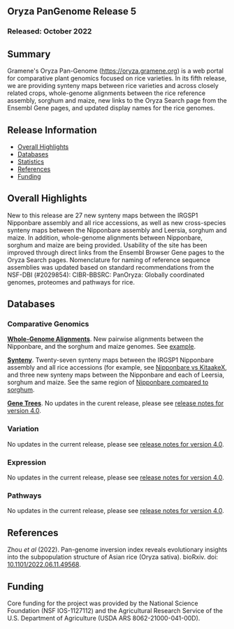 ## Oryza PanGenome Release 5
### Released: October 2022
## Summary

Gramene's Oryza Pan-Genome (https://oryza.gramene.org) is a web portal for comparative plant genomics focused on rice varieties. In its fifth release, we are providing synteny maps between rice varieties and across closely related crops, whole-genome alignments between the rice reference assembly, sorghum and maize, new links to the Oryza Search page from the Ensembl Gene pages, and updated display names for the rice genomes. 

## Release Information
- [Overall Highlights](#overall-highlights)
- [Databases](#databases)
- [Statistics](#statistics)
- [References](#references)
- [Funding](#funding)

## Overall Highlights

New to this release are 27 new synteny maps between the IRGSP1 Nipponbare assembly and all rice accessions, as well as new cross-species synteny maps between the Nipponbare assembly and Leersia, sorghum and maize. In addition, whole-genome alignments between Nipponbare, sorghum and maize are being provided. Usability of the site has been improved through direct links from the Ensembl Browser Gene pages to the Oryza Search pages. Nomenclature for naming of reference sequence assemblies was updated based on standard recommendations from the NSF-DBI (#2029854): CIBR-BBSRC: PanOryza: Globally coordinated genomes, proteomes and pathways for rice.


## Databases 
### Comparative Genomics

[**Whole-Genome Alignments**](https://oryza-ensembl.gramene.org/compara_analyses.html). New pairwise alignments between the Nipponbare, and the sorghum and maize genomes. See [example](https://oryza-ensembl.gramene.org/Oryza_sativa/Location/Multi?align=23;db=core;r=1:8001-1[…]1:61011858-61021857:-1;s1=Sorghum_bicolor;s2=Zea_maysb73).

[**Synteny**](https://oryza-ensembl.gramene.org/compara_analyses.html). Twenty-seven synteny maps between the IRGSP1 Nipponbare assembly and all rice accessions (for example, see [Nipponbare vs KitaakeX](https://oryza-ensembl.gramene.org/Oryza_sativa/Location/Synteny?db=core;otherspecies=Oryza_sativakitaake;r=1:8950777-9114776), and three new synteny maps between the Nipponbare and each of Leersia, sorghum and maize. See the same region of [Nipponbare compared to sorghum](https://oryza-ensembl.gramene.org/Oryza_sativa/Location/Synteny?db=core&r=1%3A8950777-9114776&otherspecies=Sorghum_bicolor). 

[**Gene Trees**](https://oryza-ensembl.gramene.org/prot_tree_stats.html). No updates in the curent release, please see [release notes for version 4.0](https://oryza.gramene.org/news).

### Variation

No updates in the current release, please see [release notes for version 4.0](https://oryza.gramene.org/news).

### Expression

No updates in the current release, please see [release notes for version 4.0](https://oryza.gramene.org/news).

### Pathways

No updates in the current release, please see [release notes for version 4.0](https://oryza.gramene.org/news).

## References

Zhou _et al_ (2022). Pan-genome inversion index reveals evolutionary insights into the subpopulation structure of Asian rice (Oryza sativa). bioRxiv. doi: [10.1101/2022.06.11.49568](https://doi.org/10.1101/2022.06.11.495682).

## Funding

Core funding for the project was provided by the National Science Foundation (NSF IOS-1127112) and the Agricultural Research Service of the U.S. Department of Agriculture (USDA ARS 8062-21000-041-00D).  

